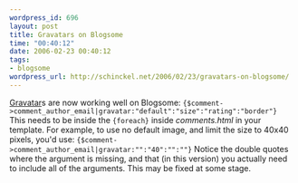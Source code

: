 ```yaml
--- 
wordpress_id: 696
layout: post
title: Gravatars on Blogsome
time: "00:40:12"
date: 2006-02-23 00:40:12
tags: 
- blogsome
wordpress_url: http://schinckel.net/2006/02/23/gravatars-on-blogsome/
---
```

[Gravatar][1]s are now working well on Blogsome: `{$comment->comment_author_email|gravatar:"default":"size":"rating":"border"}` This needs to be inside the `{foreach}` inside _comments.html_ in your template. For example, to use no default image, and limit the size to 40x40 pixels, you'd use: `{$comment->comment_author_email|gravatar:"":"40":"":""}` Notice the double quotes where the argument is missing, and that (in this version) you actually need to include all of the arguments. This may be fixed at some stage. 

   [1]: http://www.gravatar.com/

